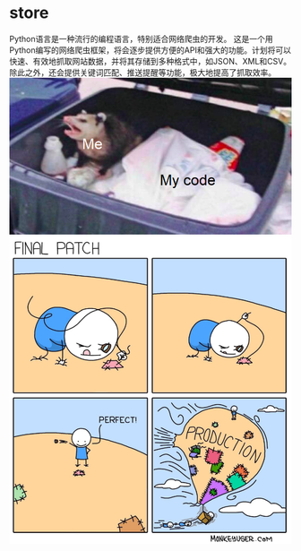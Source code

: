# store
Python语言是一种流行的编程语言，特别适合网络爬虫的开发。
这是一个用Python编写的网络爬虫框架，将会逐步提供方便的API和强大的功能。计划将可以快速、有效地抓取网站数据，并将其存储到多种格式中，如JSON、XML和CSV。
除此之外，还会提供关键词匹配、推送提醒等功能，极大地提高了抓取效率。
![mycodesshit](./images/shit.png)
![fxxkpatch](./images/patch.jpg)